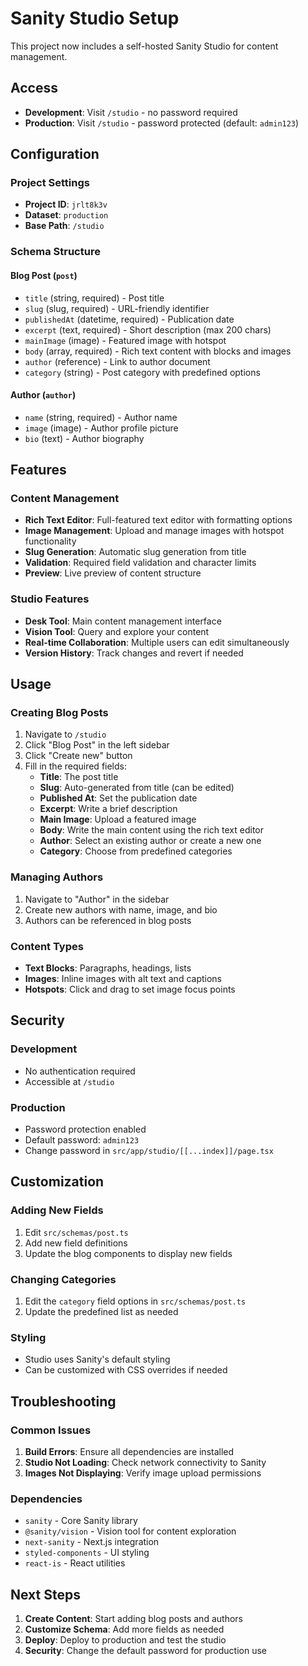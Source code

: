 # Sanity Studio Setup

This project now includes a self-hosted Sanity Studio for content management.

## Access

- **Development**: Visit `/studio` - no password required
- **Production**: Visit `/studio` - password protected (default: `admin123`)

## Configuration

### Project Settings
- **Project ID**: `jrlt8k3v`
- **Dataset**: `production`
- **Base Path**: `/studio`

### Schema Structure

#### Blog Post (`post`)
- `title` (string, required) - Post title
- `slug` (slug, required) - URL-friendly identifier
- `publishedAt` (datetime, required) - Publication date
- `excerpt` (text, required) - Short description (max 200 chars)
- `mainImage` (image) - Featured image with hotspot
- `body` (array, required) - Rich text content with blocks and images
- `author` (reference) - Link to author document
- `category` (string) - Post category with predefined options

#### Author (`author`)
- `name` (string, required) - Author name
- `image` (image) - Author profile picture
- `bio` (text) - Author biography

## Features

### Content Management
- **Rich Text Editor**: Full-featured text editor with formatting options
- **Image Management**: Upload and manage images with hotspot functionality
- **Slug Generation**: Automatic slug generation from title
- **Validation**: Required field validation and character limits
- **Preview**: Live preview of content structure

### Studio Features
- **Desk Tool**: Main content management interface
- **Vision Tool**: Query and explore your content
- **Real-time Collaboration**: Multiple users can edit simultaneously
- **Version History**: Track changes and revert if needed

## Usage

### Creating Blog Posts
1. Navigate to `/studio`
2. Click "Blog Post" in the left sidebar
3. Click "Create new" button
4. Fill in the required fields:
   - **Title**: The post title
   - **Slug**: Auto-generated from title (can be edited)
   - **Published At**: Set the publication date
   - **Excerpt**: Write a brief description
   - **Main Image**: Upload a featured image
   - **Body**: Write the main content using the rich text editor
   - **Author**: Select an existing author or create a new one
   - **Category**: Choose from predefined categories

### Managing Authors
1. Navigate to "Author" in the sidebar
2. Create new authors with name, image, and bio
3. Authors can be referenced in blog posts

### Content Types
- **Text Blocks**: Paragraphs, headings, lists
- **Images**: Inline images with alt text and captions
- **Hotspots**: Click and drag to set image focus points

## Security

### Development
- No authentication required
- Accessible at `/studio`

### Production
- Password protection enabled
- Default password: `admin123`
- Change password in `src/app/studio/[[...index]]/page.tsx`

## Customization

### Adding New Fields
1. Edit `src/schemas/post.ts`
2. Add new field definitions
3. Update the blog components to display new fields

### Changing Categories
1. Edit the `category` field options in `src/schemas/post.ts`
2. Update the predefined list as needed

### Styling
- Studio uses Sanity's default styling
- Can be customized with CSS overrides if needed

## Troubleshooting

### Common Issues
1. **Build Errors**: Ensure all dependencies are installed
2. **Studio Not Loading**: Check network connectivity to Sanity
3. **Images Not Displaying**: Verify image upload permissions

### Dependencies
- `sanity` - Core Sanity library
- `@sanity/vision` - Vision tool for content exploration
- `next-sanity` - Next.js integration
- `styled-components` - UI styling
- `react-is` - React utilities

## Next Steps

1. **Create Content**: Start adding blog posts and authors
2. **Customize Schema**: Add more fields as needed
3. **Deploy**: Deploy to production and test the studio
4. **Security**: Change the default password for production use 